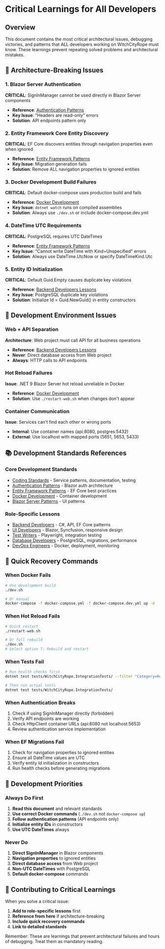 # Critical Learnings for All Developers

## Overview

This document contains the most critical architectural issues, debugging victories, and patterns that ALL developers working on WitchCityRope must know. These learnings prevent repeating solved problems and architectural mistakes.

## 🚨 Architecture-Breaking Issues

### 1. Blazor Server Authentication
**CRITICAL**: SignInManager cannot be used directly in Blazor Server components
- **Reference**: [Authentication Patterns](/docs/standards-processes/development-standards/authentication-patterns.md)
- **Key Issue**: "Headers are read-only" errors
- **Solution**: API endpoints pattern only

### 2. Entity Framework Core Entity Discovery
**CRITICAL**: EF Core discovers entities through navigation properties even when ignored
- **Reference**: [Entity Framework Patterns](/docs/standards-processes/development-standards/entity-framework-patterns.md#navigation-property-management)
- **Key Issue**: Migration generation fails
- **Solution**: Remove ALL navigation properties to ignored entities

### 3. Docker Development Build Failures
**CRITICAL**: Default docker-compose uses production build and fails
- **Reference**: [Docker Development](/docs/standards-processes/development-standards/docker-development.md)
- **Key Issue**: `dotnet watch` runs on compiled assemblies
- **Solution**: Always use `./dev.sh` or include docker-compose.dev.yml

### 4. DateTime UTC Requirements
**CRITICAL**: PostgreSQL requires UTC DateTimes
- **Reference**: [Entity Framework Patterns](/docs/standards-processes/development-standards/entity-framework-patterns.md#datetime-handling-with-postgresql)
- **Key Issue**: "Cannot write DateTime with Kind=Unspecified" errors
- **Solution**: Always use DateTime.UtcNow or specify DateTimeKind.Utc

### 5. Entity ID Initialization
**CRITICAL**: Default Guid.Empty causes duplicate key violations
- **Reference**: [Backend Developers Lessons](/docs/lessons-learned/backend-developers.md#entity-id-initialization)
- **Key Issue**: PostgreSQL duplicate key violations
- **Solution**: Initialize Id = Guid.NewGuid() in entity constructors

## 🔧 Development Environment Issues

### Web + API Separation
**Architecture**: Web project must call API for all business operations
- **Reference**: [Backend Developers Lessons](/docs/lessons-learned/backend-developers.md#web--api-separation)
- **Never**: Direct database access from Web project
- **Always**: HTTP calls to API endpoints

### Hot Reload Failures
**Issue**: .NET 9 Blazor Server hot reload unreliable in Docker
- **Reference**: [Docker Development](/docs/standards-processes/development-standards/docker-development.md#hot-reload-issues-and-solutions)
- **Solution**: Use `./restart-web.sh` when changes don't appear

### Container Communication
**Issue**: Services can't find each other or wrong ports
- **Internal**: Use container names (api:8080, postgres:5432)
- **External**: Use localhost with mapped ports (5651, 5653, 5433)

## 📚 Development Standards References

### Core Development Standards
- [Coding Standards](/docs/standards-processes/CODING_STANDARDS.md) - Service patterns, documentation, testing
- [Authentication Patterns](/docs/standards-processes/development-standards/authentication-patterns.md) - Blazor auth architecture
- [Entity Framework Patterns](/docs/standards-processes/development-standards/entity-framework-patterns.md) - EF Core best practices
- [Docker Development](/docs/standards-processes/development-standards/docker-development.md) - Container development
- [Blazor Server Patterns](/docs/standards-processes/development-standards/blazor-server-patterns.md) - UI patterns

### Role-Specific Lessons
- [Backend Developers](/docs/lessons-learned/backend-developers.md) - C#, API, EF Core patterns
- [UI Developers](/docs/lessons-learned/ui-developers.md) - Blazor, Syncfusion, responsive design
- [Test Writers](/docs/lessons-learned/test-writers.md) - Playwright, integration testing
- [Database Developers](/docs/lessons-learned/database-developers.md) - PostgreSQL, migrations, performance
- [DevOps Engineers](/docs/lessons-learned/devops-engineers.md) - Docker, deployment, monitoring

## 🚀 Quick Recovery Commands

### When Docker Fails
```bash
# Use development build
./dev.sh

# Or manual
docker-compose -f docker-compose.yml -f docker-compose.dev.yml up -d
```

### When Hot Reload Fails
```bash
# Quick restart
./restart-web.sh

# Or full rebuild
./dev.sh
# Select option 7: Rebuild and restart
```

### When Tests Fail
```bash
# Run health checks first
dotnet test tests/WitchCityRope.IntegrationTests/ --filter "Category=HealthCheck"

# Then run actual tests
dotnet test tests/WitchCityRope.IntegrationTests/
```

### When Authentication Breaks
1. Check if using SignInManager directly (forbidden)
2. Verify API endpoints are working
3. Check HttpClient container URLs (api:8080 not localhost:5653)
4. Review authentication service implementation

### When EF Migrations Fail
1. Check for navigation properties to ignored entities
2. Ensure all DateTime values are UTC
3. Verify entity Id initialization in constructors
4. Run health checks before generating migrations

## 🎯 Development Priorities

### Always Do First
1. **Read this document** and relevant standards
2. **Use correct Docker commands** (`./dev.sh` not `docker-compose up`)
3. **Follow authentication patterns** (API endpoints only)
4. **Initialize entity IDs** in constructors
5. **Use UTC DateTimes** always

### Never Do
1. **Direct SignInManager** in Blazor components
2. **Navigation properties** to ignored entities  
3. **Direct database access** from Web project
4. **Non-UTC DateTimes** with PostgreSQL
5. **Default docker-compose** commands

## 📝 Contributing to Critical Learnings

When you solve a critical issue:
1. **Add to role-specific lessons** first
2. **Reference from here** if architecture-breaking
3. **Include quick recovery commands**
4. **Link to detailed standards**

Remember: These are learnings that prevent architectural failures and hours of debugging. Treat them as mandatory reading.